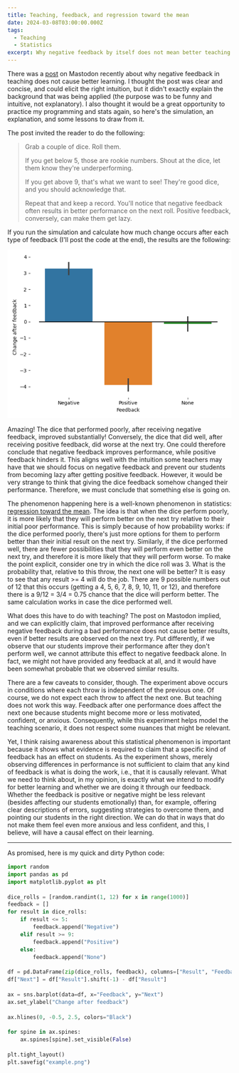 ```yaml
---
title: Teaching, feedback, and regression toward the mean
date: 2024-03-08T03:00:00.000Z
tags: 
  - Teaching
  - Statistics
excerpt: Why negative feedback by itself does not mean better teaching (even if it somehow means better results).
---
```

There was a [post](https://octodon.social/@derwinmcgeary/111921298436478955) on Mastodon recently about why negative feedback in teaching does not cause better learning. I thought the post was clear and concise, and could elicit the right intuition, but it didn't exactly explain the background that was being applied (the purpose was to be funny and intuitive, not explanatory). I also thought it would be a great opportunity to practice my programming and stats again, so here's the simulation, an explanation, and some lessons to draw from it.

The post invited the reader to do the following:

> Grab a couple of dice. Roll them.
> 
> If you get below 5, those are rookie numbers. Shout at the dice, let them know they're underperforming.
> 
> If you get above 9, that's what we want to see! They're good dice, and you should acknowledge that.
> 
> Repeat that and keep a record. You'll notice that negative feedback often results in better performance on the next roll. Positive feedback, conversely, can make them get lazy.

If you run the simulation and calculate how much change occurs after each type of feedback (I'll post the code at the end), the results are the following:

![](example.png)

Amazing! The dice that performed poorly, after receiving negative feedback, improved substantially! Conversely, the dice that did well, after receiving positive feedback, did worse at the next try. One could therefore conclude that negative feedback improves performance, while positive feedback hinders it. This aligns well with the intuition some teachers may have that we should focus on negative feedback and prevent our students from becoming lazy after getting positive feedback. However, it would be very strange to think that giving the dice feedback somehow changed their performance. Therefore, we must conclude that something else is going on.

The phenomenon happening here is a well-known phenomenon in statistics: [regression toward the mean](https://en.wikipedia.org/wiki/Regression_toward_the_mean). The idea is that when the dice perform poorly, it is more likely that they will perform better on the next try relative to their initial poor performance. This is simply because of how probability works: if the dice performed poorly, there's just more options for them to perform better than their initial result on the next try. Similarly, if the dice performed well, there are fewer possibilities that they will perform even better on the next try, and therefore it is more likely that they will perform worse. To make the point explicit, consider one try in which the dice roll was 3. What is the probability that, relative to this throw, the next one will be better? It is easy to see that any result >= 4 will do the job. There are 9 possible numbers out of 12 that this occurs (getting a 4, 5, 6, 7, 8, 9, 10, 11, or 12), and therefore there is a 9/12 = 3/4 = 0.75 chance that the dice will perform better. The same calculation works in case the dice performed well.

What does this have to do with teaching? The post on Mastodon implied, and we can explicitly claim, that improved performance after receiving negative feedback during a bad performance does not cause better results, even if better results are observed on the next try. Put differently, if we observe that our students improve their performance after they don't perform well, we cannot attribute this effect to negative feedback alone. In fact, we might not have provided any feedback at all, and it would have been somewhat probable that we observed similar results.

There are a few caveats to consider, though. The experiment above occurs in conditions where each throw is independent of the previous one. Of course, we do not expect each throw to affect the next one. But teaching does not work this way. Feedback after one performance does affect the next one because students might become more or less motivated, confident, or anxious. Consequently, while this experiment helps model the teaching scenario, it does not respect some nuances that might be relevant.

Yet, I think raising awareness about this statistical phenomenon is important because it shows what evidence is required to claim that a specific kind of feedback has an effect on students. As the experiment shows, merely observing differences in performance is not sufficient to claim that any kind of feedback is what is doing the work, i.e., that it is causally relevant. What we need to think about, in my opinion, is exactly what we intend to modify for better learning and whether we are doing it through our feedback. Whether the feedback is positive or negative might be less relevant (besides affecting our students emotionally) than, for example, offering clear descriptions of errors, suggesting strategies to overcome them, and pointing our students in the right direction. We can do that in ways that do not make them feel even more anxious and less confident, and this, I believe, will have a causal effect on their learning.

---

As promised, here is my quick and dirty Python code:

```python
import random
import pandas as pd
import matplotlib.pyplot as plt

dice_rolls = [random.randint(1, 12) for x in range(1000)]
feedback = []
for result in dice_rolls:
    if result <= 5:
        feedback.append("Negative")
    elif result >= 9:
        feedback.append("Positive")
    else:
        feedback.append("None")

df = pd.DataFrame(zip(dice_rolls, feedback), columns=["Result", "Feedback"])
df["Next"] = df["Result"].shift(-1) - df["Result"]

ax = sns.barplot(data=df, x="Feedback", y="Next")
ax.set_ylabel("Change after feedback")

ax.hlines(0, -0.5, 2.5, colors="Black")

for spine in ax.spines:
    ax.spines[spine].set_visible(False)

plt.tight_layout()
plt.savefig("example.png")
```